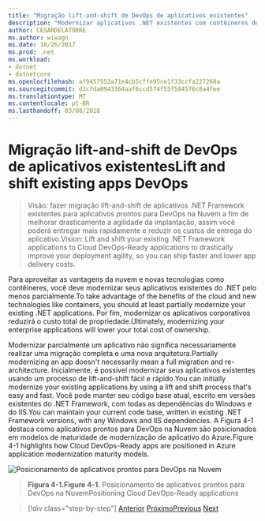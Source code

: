 ```yaml
---
title: "Migração lift-and-shift de DevOps de aplicativos existentes"
description: "Modernizar aplicativos .NET existentes com contêineres do Windows e da Nuvem do Azure."
author: CESARDELATORRE
ms.author: wiwagn
ms.date: 10/26/2017
ms.prod: .net
ms.workload:
- dotnet
- dotnetcore
ms.openlocfilehash: af9457552a71e4cb5cffe95ce1f33ccfa227268a
ms.sourcegitcommit: d3cfda0943364aaf6ccd574f55f584576c8a4fee
ms.translationtype: MT
ms.contentlocale: pt-BR
ms.lasthandoff: 03/08/2018
---
```

# <a name="lift-and-shift-existing-apps-devops"></a><span data-ttu-id="da783-103">Migração lift-and-shift de DevOps de aplicativos existentes</span><span class="sxs-lookup"><span data-stu-id="da783-103">Lift and shift existing apps DevOps</span></span>

> <span data-ttu-id="da783-104">Visão: fazer migração lift-and-shift de aplicativos .NET Framework existentes para aplicativos prontos para DevOps na Nuvem a fim de melhorar drasticamente a agilidade da implantação, assim você poderá entregar mais rapidamente e reduzir os custos de entrega do aplicativo.</span><span class="sxs-lookup"><span data-stu-id="da783-104">Vision: Lift and shift your existing .NET Framework applications to Cloud DevOps-Ready applications to drastically improve your deployment agility, so you can ship faster and lower app delivery costs.</span></span>

<span data-ttu-id="da783-105">Para aproveitar as vantagens da nuvem e novas tecnologias como contêineres, você deve modernizar seus aplicativos existentes do .NET pelo menos parcialmente.</span><span class="sxs-lookup"><span data-stu-id="da783-105">To take advantage of the benefits of the cloud and new technologies like containers, you should at least partially modernize your existing .NET applications.</span></span> <span data-ttu-id="da783-106">Por fim, modernizar os aplicativos corporativos reduzirá o custo total de propriedade.</span><span class="sxs-lookup"><span data-stu-id="da783-106">Ultimately, modernizing your enterprise applications will lower your total cost of ownership.</span></span>

<span data-ttu-id="da783-107">Modernizar parcialmente um aplicativo não significa necessariamente realizar uma migração completa e uma nova arquitetura.</span><span class="sxs-lookup"><span data-stu-id="da783-107">Partially modernizing an app doesn't necessarily mean a full migration and re-architecture.</span></span> <span data-ttu-id="da783-108">Inicialmente, é possível modernizar seus aplicativos existentes usando um processo de lift-and-shift fácil e rápido.</span><span class="sxs-lookup"><span data-stu-id="da783-108">You can initially modernize your existing applications by using a lift and shift process that's easy and fast.</span></span> <span data-ttu-id="da783-109">Você pode manter seu código base atual, escrito em versões existentes do .NET Framework, com todas as dependências do Windows e do IIS.</span><span class="sxs-lookup"><span data-stu-id="da783-109">You can maintain your current code base, written in existing .NET Framework versions, with any Windows and IIS dependencies.</span></span> <span data-ttu-id="da783-110">A Figura 4-1 destaca como aplicativos prontos para DevOps na Nuvem são posicionados em modelos de maturidade de modernização de aplicativo do Azure.</span><span class="sxs-lookup"><span data-stu-id="da783-110">Figure 4-1 highlights how Cloud DevOps-Ready apps are positioned in Azure application modernization maturity models.</span></span>

![Posicionamento de aplicativos prontos para DevOps na Nuvem](./media/image1.png)

> <span data-ttu-id="da783-112">**Figura 4-1.**</span><span class="sxs-lookup"><span data-stu-id="da783-112">**Figure 4-1.**</span></span> <span data-ttu-id="da783-113">Posicionamento de aplicativos prontos para DevOps na Nuvem</span><span class="sxs-lookup"><span data-stu-id="da783-113">Positioning Cloud DevOps-Ready applications</span></span>

>[!div class="step-by-step"]
<span data-ttu-id="da783-114">[Anterior](../migrate-your-relational-databases-to-azure.md)
[Próximo](reasons-to-lift-and-shift-existing-net-apps-to-cloud-devops-ready-applications.md)</span><span class="sxs-lookup"><span data-stu-id="da783-114">[Previous](../migrate-your-relational-databases-to-azure.md)
[Next](reasons-to-lift-and-shift-existing-net-apps-to-cloud-devops-ready-applications.md)</span></span>
